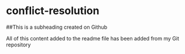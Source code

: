 # conflict-resolution

##This is a subheading created on Github

  All of this content added to the readme file has been added from my Git repository 
